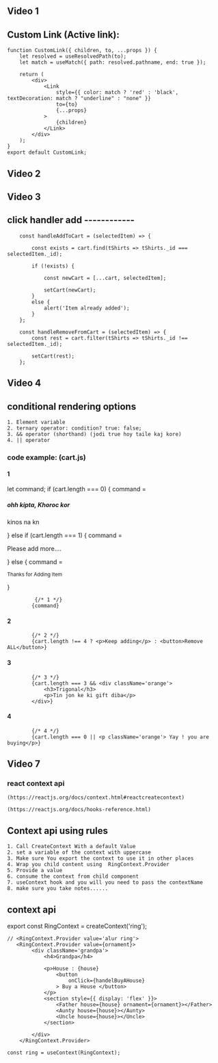 ## Video 1

## Custom Link (Active link): 
<!-- create a component -->

    function CustomLink({ children, to, ...props }) {
        let resolved = useResolvedPath(to);
        let match = useMatch({ path: resolved.pathname, end: true });

        return (
            <div>
                <Link
                    style={{ color: match ? 'red' : 'black', textDecoration: match ? "underline" : "none" }}
                    to={to}
                    {...props}
                >
                    {children}
                </Link>
            </div>
        );
    }
    export default CustomLink;

## Video 2


## Video 3

## click handler add ------------
      
        const handleAddToCart = (selectedItem) => {

<!-- jodi item cart a thake  (for duplicate reduce ) -->

            const exists = cart.find(tShirts => tShirts._id === selectedItem._id);

            if (!exists) {

<!-- get old cart data & add new data -->
                const newCart = [...cart, selectedItem];
<!-- set cart data -->
                setCart(newCart);
            }
            else {
                alert('Item already added');
            }
        };

<!-- item remove------------------------- -->
        const handleRemoveFromCart = (selectedItem) => {
            const rest = cart.filter(tShirts => tShirts._id !== selectedItem._id);

            setCart(rest);
        };


## Video 4
<!-- ---------------------------- -->

## conditional rendering options
    1. Element variable
    2. ternary operator: condition? true: false;
    3. && operator (shorthand) (jodi true hoy taile kaj kore)
    4. || operator  

### code example: (cart.js)

 #### 1
 let command;
    if (cart.length === 0) {
        command = <div>
            <h5>ohh kipta, Khoroc kor</h5>
            <p>kinos na kn</p>
        </div>
    }
    else if (cart.length === 1) {
        command = <p> Please add more....</p>
    }
    else {
        command = <p><small>Thanks for Adding Item</small></p>
    }

<!-- return code  -->
 
             {/* 1 */}
            {command}

#### 2
            {/* 2 */}
            {cart.length !== 4 ? <p>Keep adding</p> : <button>Remove ALL</button>}

#### 3
            {/* 3 */}
            {cart.length === 3 && <div className='orange'>
                <h3>Trigonal</h3>
                <p>Tin jon ke ki gift diba</p>
            </div>} 
            

#### 4            
            {/* 4 */}
            {cart.length === 0 || <p className='orange'> Yay ! you are buying</p>}



## Video 7

### react context api
    (https://reactjs.org/docs/context.html#reactcreatecontext)

    (https://reactjs.org/docs/hooks-reference.html)

## Context api using rules 
    1. Call CreateContext With a default Value
    2. set a variable of the context with uppercase
    3. Make sure You export the context to use it in other places
    4. Wrap you child content using  RingContext.Provider
    5. Provide a value
    6. consume the context from child component
    7. useContext hook and you will you need to pass the contextName
    8. make sure you take notes......



## context api
   <!-- 1  (write outside of a function )-->

   export const RingContext = createContext('ring');


<!-- 2  area set using <RingContext>-->

    // <RingContext.Provider value='alur ring'>
       <RingContext.Provider value={ornament}>
            <div className='grandpa'>
                <h4>Grandpa</h4>

                <p>House : {house}
                    <button
                        onClick={handelBuyAHouse}
                    > Buy a House </button>
                </p>
                <section style={{ display: 'flex' }}>
                    <Father house={house} ornament={ornament}></Father>
                    <Aunty house={house}></Aunty>
                    <Uncle house={house}></Uncle>
                </section>

            </div>
        </RingContext.Provider>


   <!-- // 3 get context or declare a component for use -->
    const ring = useContext(RingContext);
#